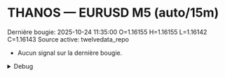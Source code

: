 # THANOS — EURUSD M5 (auto/15m)
Dernière bougie: 2025-10-24 11:35:00  O=1.16155  H=1.16155  L=1.16142  C=1.16143
Source active: twelvedata_repo

- Aucun signal sur la dernière bougie.

<details><summary>Debug</summary>

- TD_API_KEY manquant.

</details>